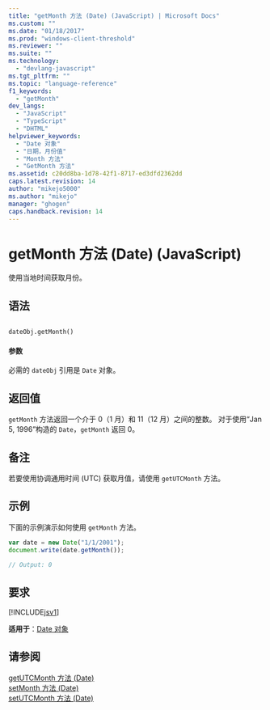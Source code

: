 ```yaml
---
title: "getMonth 方法 (Date) (JavaScript) | Microsoft Docs"
ms.custom: ""
ms.date: "01/18/2017"
ms.prod: "windows-client-threshold"
ms.reviewer: ""
ms.suite: ""
ms.technology: 
  - "devlang-javascript"
ms.tgt_pltfrm: ""
ms.topic: "language-reference"
f1_keywords: 
  - "getMonth"
dev_langs: 
  - "JavaScript"
  - "TypeScript"
  - "DHTML"
helpviewer_keywords: 
  - "Date 对象"
  - "日期，月份值"
  - "Month 方法"
  - "GetMonth 方法"
ms.assetid: c20dd8ba-1d78-42f1-8717-ed3dfd2362dd
caps.latest.revision: 14
author: "mikejo5000"
ms.author: "mikejo"
manager: "ghogen"
caps.handback.revision: 14
---
```

# getMonth 方法 (Date) (JavaScript)
使用当地时间获取月份。  
  
## 语法  
  
```  
  
dateObj.getMonth()   
```  
  
#### 参数  
 必需的 `dateObj` 引用是 `Date` 对象。  
  
## 返回值  
 `getMonth` 方法返回一个介于 0（1 月）和 11（12 月）之间的整数。  对于使用“Jan 5, 1996”构造的 `Date`，`getMonth` 返回 0。  
  
## 备注  
 若要使用协调通用时间 \(UTC\) 获取月值，请使用 `getUTCMonth` 方法。  
  
## 示例  
 下面的示例演示如何使用 `getMonth` 方法。  
  
```javascript  
var date = new Date("1/1/2001");  
document.write(date.getMonth());  
  
// Output: 0  
```  
  
## 要求  
 [!INCLUDE[jsv1](../../javascript/misc/includes/jsv1-md.md)]  
  
 **适用于**：[Date 对象](../../javascript/reference/date-object-javascript.md)  
  
## 请参阅  
 [getUTCMonth 方法 \(Date\)](../../javascript/reference/getutcmonth-method-date-javascript.md)   
 [setMonth 方法 \(Date\)](../../javascript/reference/setmonth-method-date-javascript.md)   
 [setUTCMonth 方法 \(Date\)](../../javascript/reference/setutcmonth-method-date-javascript.md)